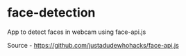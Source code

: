 # face-detection #

App to detect faces in webcam using face-api.js

Source - https://github.com/justadudewhohacks/face-api.js